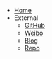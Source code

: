 - [Home](/)
- External
    - [GitHub](https://github.com/IceHe)
    - [Weibo](https://weibo.com/icedes)
    - [Blog](https://icehe.me)
    - [Repo](https://github.com/IceHe/IceHe)

<!-- - [GitLab](https://gitlab.com/IceHe) -->

<!-- Ref : https://docsify.js.org/#/custom-navbar?id=markdown -->
